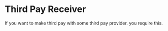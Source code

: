Third Pay Receiver
================================

If you want to make third pay with some third pay provider. you require this.

